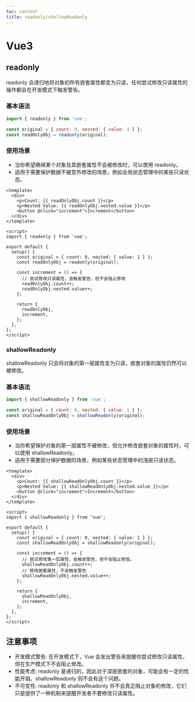 ```yaml
---
toc: content
title: readonly/shallowReadonly
---
```


# Vue3

## readonly

readonly 会递归地将对象的所有嵌套属性都变为只读，任何尝试修改只读属性的操作都会在开发模式下触发警告。

### 基本语法

```javascript
import { readonly } from 'vue';

const original = { count: 0, nested: { value: 1 } };
const readOnlyObj = readonly(original);
```

### 使用场景

- 当你希望确保某个对象及其嵌套属性不会被修改时，可以使用 readonly。
- 适用于需要保护数据不被意外修改的场景，例如全局状态管理中的某些只读状态。

```vue
<template>
  <div>
    <p>Count: {{ readOnlyObj.count }}</p>
    <p>Nested Value: {{ readOnlyObj.nested.value }}</p>
    <button @click="increment">Increment</button>
  </div>
</template>

<script>
import { readonly } from 'vue';

export default {
  setup() {
    const original = { count: 0, nested: { value: 1 } };
    const readOnlyObj = readonly(original);

    const increment = () => {
      // 尝试修改只读属性，会触发警告，但不会阻止修改
      readOnlyObj.count++;
      readOnlyObj.nested.value++;
    };

    return {
      readOnlyObj,
      increment,
    };
  },
};
</script>
```

### shallowReadonly

shallowReadonly 只会将对象的第一层属性变为只读，嵌套对象的属性仍然可以被修改。

### 基本语法

```javascript
import { shallowReadonly } from 'vue';

const original = { count: 0, nested: { value: 1 } };
const shallowReadOnlyObj = shallowReadonly(original);
```

### 使用场景

- 当你希望保护对象的第一层属性不被修改，但允许修改嵌套对象的属性时，可以使用 shallowReadonly。
- 适用于需要部分保护数据的场景，例如某些状态管理中的浅层只读状态。

```vue
<template>
  <div>
    <p>Count: {{ shallowReadOnlyObj.count }}</p>
    <p>Nested Value: {{ shallowReadOnlyObj.nested.value }}</p>
    <button @click="increment">Increment</button>
  </div>
</template>

<script>
import { shallowReadonly } from 'vue';

export default {
  setup() {
    const original = { count: 0, nested: { value: 1 } };
    const shallowReadOnlyObj = shallowReadonly(original);

    const increment = () => {
      // 尝试修改第一层属性，会触发警告，但不会阻止修改。
      shallowReadOnlyObj.count++;
      // 修改嵌套属性，不会触发警告
      shallowReadOnlyObj.nested.value++;
    };

    return {
      shallowReadOnlyObj,
      increment,
    };
  },
};
</script>
```

## 注意事项

- 开发模式警告: 在开发模式下，Vue 会发出警告来提醒你尝试修改只读属性，但在生产模式下不会阻止修改。
- 性能考虑: readonly 是递归的，因此对于深层嵌套的对象，可能会有一定的性能开销。shallowReadonly 则不会有这个问题。
- 不可变性: readonly 和 shallowReadonly 并不会真正阻止对象的修改，它们只是提供了一种机制来提醒开发者不要修改只读属性。

<BackTop></BackTop>